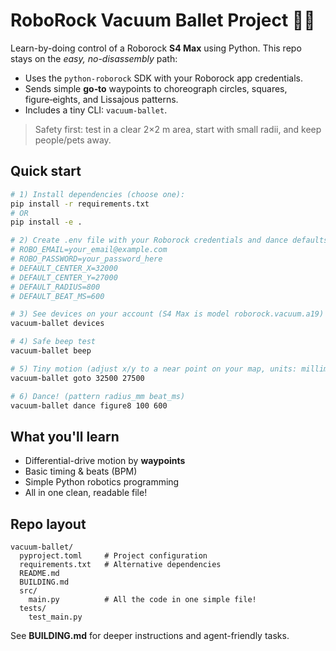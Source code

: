 # RoboRock Vacuum Ballet Project 🕺🤖

Learn-by-doing control of a Roborock **S4 Max** using Python. This repo stays on the *easy, no-disassembly* path:
- Uses the `python-roborock` SDK with your Roborock app credentials.
- Sends simple **go‑to** waypoints to choreograph circles, squares, figure‑eights, and Lissajous patterns.
- Includes a tiny CLI: `vacuum-ballet`.

> Safety first: test in a clear 2×2 m area, start with small radii, and keep people/pets away.

## Quick start

```bash
# 1) Install dependencies (choose one):
pip install -r requirements.txt
# OR
pip install -e .

# 2) Create .env file with your Roborock credentials and dance defaults
# ROBO_EMAIL=your_email@example.com
# ROBO_PASSWORD=your_password_here
# DEFAULT_CENTER_X=32000
# DEFAULT_CENTER_Y=27000
# DEFAULT_RADIUS=800
# DEFAULT_BEAT_MS=600

# 3) See devices on your account (S4 Max is model roborock.vacuum.a19)
vacuum-ballet devices

# 4) Safe beep test
vacuum-ballet beep

# 5) Tiny motion (adjust x/y to a near point on your map, units: millimetres)
vacuum-ballet goto 32500 27500

# 6) Dance! (pattern radius_mm beat_ms)
vacuum-ballet dance figure8 100 600
```

## What you'll learn
- Differential-drive motion by **waypoints**
- Basic timing & beats (BPM)
- Simple Python robotics programming
- All in one clean, readable file!

## Repo layout

```
vacuum-ballet/
  pyproject.toml     # Project configuration
  requirements.txt   # Alternative dependencies
  README.md
  BUILDING.md
  src/
    main.py          # All the code in one simple file!
  tests/
    test_main.py
```

See **BUILDING.md** for deeper instructions and agent-friendly tasks.
